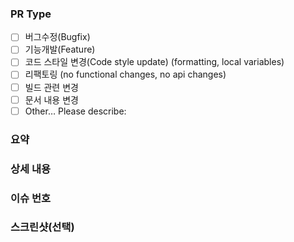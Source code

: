 <!-- 제목은 [#issue(이슈번호)] 내용 형식으로 작성해주세요 -->

### PR Type

- [ ] 버그수정(Bugfix)
- [ ] 기능개발(Feature)
- [ ] 코드 스타일 변경(Code style update) (formatting, local variables)
- [ ] 리팩토링 (no functional changes, no api changes)
- [ ] 빌드 관련 변경
- [ ] 문서 내용 변경
- [ ] Other… Please describe:

### 요약


### 상세 내용


### 이슈 번호


### 스크린샷(선택)
